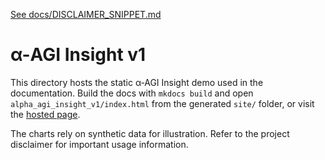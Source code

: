 [See docs/DISCLAIMER_SNIPPET.md](../DISCLAIMER_SNIPPET.md)

# α-AGI Insight v1

This directory hosts the static α‑AGI Insight demo used in the documentation. Build the docs with `mkdocs build` and open `alpha_agi_insight_v1/index.html` from the generated `site/` folder, or visit the [hosted page](https://montreal-ai.github.io/AGI-Alpha-Agent-v0/alpha_agi_insight_v1/).

The charts rely on synthetic data for illustration. Refer to the project disclaimer for important usage information.
